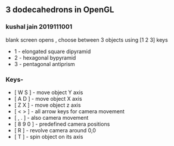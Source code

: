 ## 3 dodecahedrons in OpenGL
### kushal jain 2019111001

blank screen opens , choose between 3 objects using [1 2 3] keys 
- 1 - elongated square dipyramid
- 2 - hexagonal bypyramid
- 3 - pentagonal antiprism
### Keys-
- [ W S ] - move object Y axis
- [ A D ] - move object X axis
- [ Z X ] - move object z axis
- [ < > ] - all arrow keys for camera movement
- [ , . ] - also camera movement
- [ 8 9 0 ] - predefined camera positions
- [ R ] - revolve camera around 0,0
- [ T ] - spin object on its axis
 
